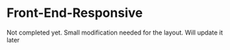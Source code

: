 # Front-End-Responsive
Not completed yet. Small modification needed for the layout. Will update it later
